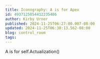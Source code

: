 ```yaml
---
title: Iconography: A is for Apex
id: 4937125054412235486
author: Kirby Urner
published: 2024-11-25T06:27:00.007-08:00
updated: 2024-11-25T06:30:13.562-08:00
blog: control_room
tags: 
---
```


[](https://blogger.googleusercontent.com/img/b/R29vZ2xl/AVvXsEjewSok-p0P5nOW4WzSzzTdzCUZGWwIQj4PP7gbGP4sOPG1C2yIrlo2u0BL2NpDh4Yq30gzORjSk3VJQUd3bCR5gLxa1RSYTZaIVsI0yMiO0kBIcYBQDJP2pqzOeMFKEcZpzfVZvh7184WUCECFrT8SspX0lltwmiKdYp1wjQRMK808O2XJI_E5/s1024/a_is_for_apex.png)A is for self.Actualization()